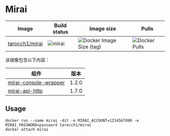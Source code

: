 # Mirai

| **Image**                                                 | **Build status**                                                           | **Image size**                                                                             | **Pulls**                                                           |
| --------------------------------------------------------- | -------------------------------------------------------------------------- | ------------------------------------------------------------------------------------------ | ------------------------------------------------------------------- |
| [tarocch1/mirai](https://hub.docker.com/r/tarocch1/mirai) | ![mirai](https://github.com/Tarocch1/Dockerfile/workflows/mirai/badge.svg) | ![Docker Image Size (tag)](https://img.shields.io/docker/image-size/tarocch1/mirai/latest) | ![Docker Pulls](https://img.shields.io/docker/pulls/tarocch1/mirai) |

该镜像包含以下内容：

| 组件                                                            | 版本  |
| --------------------------------------------------------------- | ----- |
| [mirai-console-wrapper](https://github.com/mamoe/mirai-console) | 1.2.0 |
| [mirai-api-http](https://github.com/mamoe/mirai-api-http)       | 1.7.0 |

## Usage

```shell
docker run --name mirai -dit -e MIRAI_ACCOUNT=1234567890 -e MIRAI_PASSWORD=password tarocch1/mirai
docker attach mirai
```
